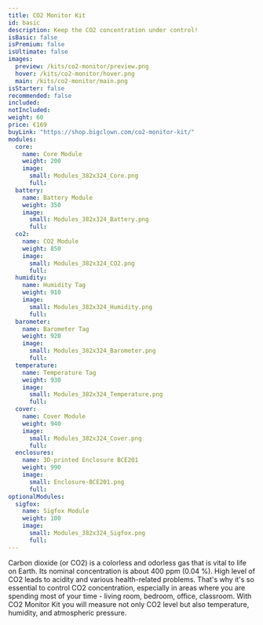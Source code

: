 ```yaml
---
title: CO2 Monitor Kit
id: basic
description: Keep the CO2 concentration under control!
isBasic: false
isPremium: false
isUltimate: false
images:
  preview: /kits/co2-monitor/preview.png
  hover: /kits/co2-monitor/hover.png
  main: /kits/co2-monitor/main.png
isStarter: false
recommended: false
included:
notIncluded:
weight: 60
price: €169
buyLink: "https://shop.bigclown.com/co2-monitor-kit/"
modules:
  core:
    name: Core Module
    weight: 200
    image:
      small: Modules_382x324_Core.png
      full:
  battery:
    name: Battery Module
    weight: 350
    image:
      small: Modules_382x324_Battery.png
      full:
  co2:
    name: CO2 Module
    weight: 850
    image:
      small: Modules_382x324_CO2.png
      full:
  humidity:
    name: Humidity Tag
    weight: 910
    image:
      small: Modules_382x324_Humidity.png
      full:
  barometer:
    name: Barometer Tag
    weight: 920
    image:
      small: Modules_382x324_Barometer.png
      full:
  temperature:
    name: Temperature Tag
    weight: 930
    image:
      small: Modules_382x324_Temperature.png
      full:
  cover:
    name: Cover Module
    weight: 940
    image:
      small: Modules_382x324_Cover.png
      full:
  enclosures:
    name: 3D-printed Enclosure BCE201
    weight: 990
    image:
      small: Enclosure-BCE201.png
      full:
optionalModules:
  sigfox:
    name: Sigfox Module
    weight: 100
    image:
      small: Modules_382x324_Sigfox.png
      full:
---
```


Carbon dioxide (or CO2) is a colorless and odorless gas that is vital to life on Earth. Its nominal concentration is about 400 ppm (0.04 %). High level of CO2 leads to acidity and various health-related problems. That's why it's so essential to control CO2 concentration, especially in areas where you are spending most of your time - living room, bedroom, office, classroom. With CO2 Monitor Kit you will measure not only CO2 level but also temperature, humidity, and atmospheric pressure.

